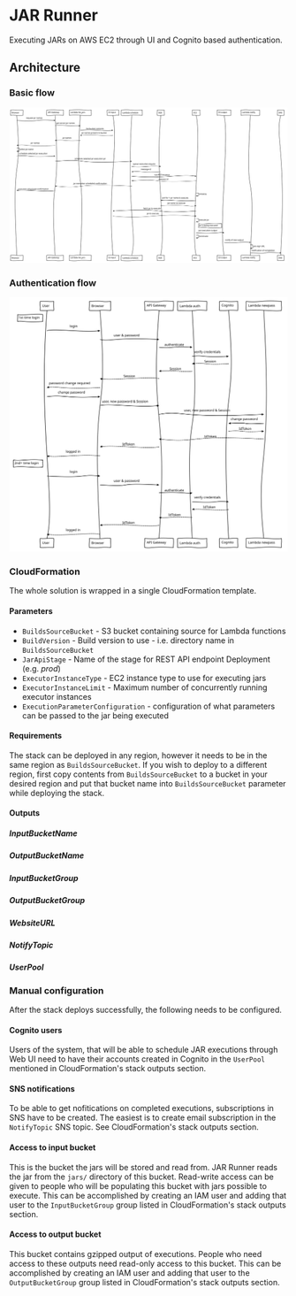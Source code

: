 # JAR Runner
Executing JARs on AWS EC2 through UI and Cognito based authentication.

## Architecture
### Basic flow
![Basic flow](./diagrams/sequenceMain.svg)

### Authentication flow
![Auth flow](./diagrams/sequenceAuth.svg)

### CloudFormation
The whole solution is wrapped in a single CloudFormation template.

#### Parameters
- `BuildsSourceBucket` - S3 bucket containing source for Lambda functions
- `BuildVersion` - Build version to use - i.e. directory name in `BuildsSourceBucket`
- `JarApiStage` - Name of the stage for REST API endpoint Deployment (e.g. *prod*)
- `ExecutorInstanceType` - EC2 instance type to use for executing jars
- `ExecutorInstanceLimit` - Maximum number of concurrently running executor instances
- `ExecutionParameterConfiguration` - configuration of what parameters can be passed to the jar being executed

#### Requirements
The stack can be deployed in any region, however it needs to be in the same region as `BuildsSourceBucket`. If you wish to deploy to a different region, first copy contents from `BuildsSourceBucket` to a bucket in your desired region and put that bucket name into `BuildsSourceBucket` parameter while deploying the stack.

#### Outputs
##### InputBucketName
##### OutputBucketName
##### InputBucketGroup
##### OutputBucketGroup
##### WebsiteURL
##### NotifyTopic
##### UserPool

### Manual configuration
After the stack deploys successfully, the following needs to be configured.

#### Cognito users
Users of the system, that will be able to schedule JAR executions through Web UI need to have their accounts created in Cognito in the `UserPool` mentioned in CloudFormation's stack outputs section.

#### SNS notifications
To be able to get nofitications on completed executions, subscriptions in SNS have to be created. The easiest is to create email subscription in the `NotifyTopic` SNS topic. See CloudFormation's stack outputs section.

#### Access to input bucket
This is the bucket the jars will be stored and read from. JAR Runner reads the jar from the `jars/` directory of this bucket. Read-write access can be given to people who will be populating this bucket with jars possible to execute. This can be accomplished by creating an IAM user and adding that user to the `InputBucketGroup` group listed in CloudFormation's stack outputs section.

#### Access to output bucket
This bucket contains gzipped output of executions. People who need access to these outputs need read-only access to this bucket. This can be accomplished by creating an IAM user and adding that user to the `OutputBucketGroup` group listed in CloudFormation's stack outputs section.
